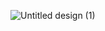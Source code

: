 ![Untitled design (1)](https://user-images.githubusercontent.com/87580734/213847125-6a15cb6e-d654-4f97-b89a-0171ff92c36c.png)
